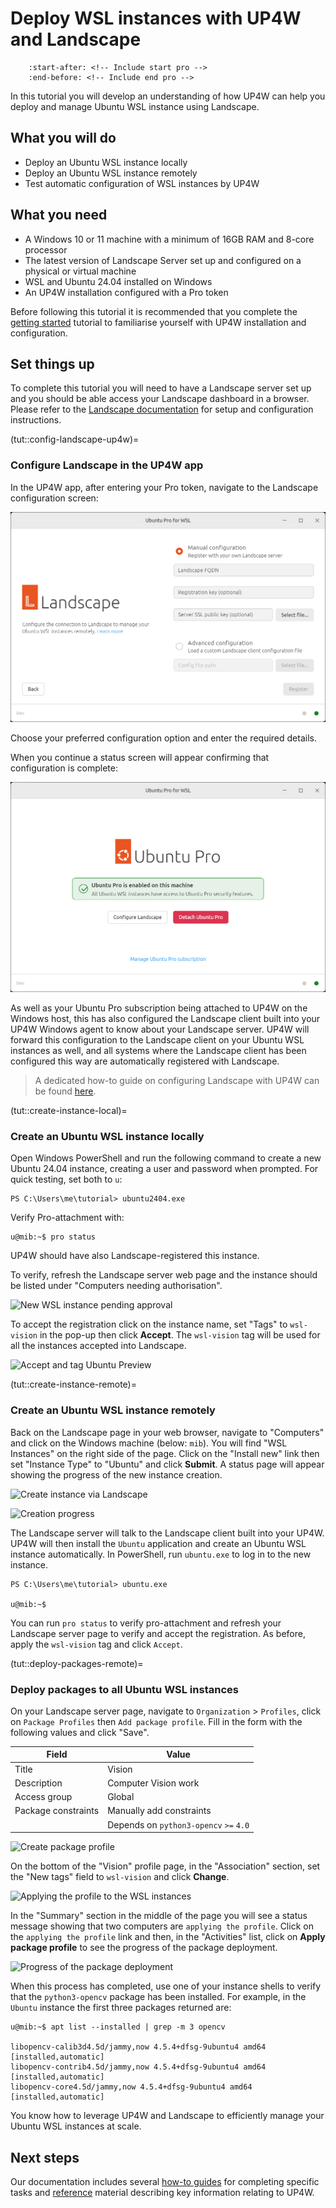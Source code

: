 # Deploy WSL instances with UP4W and Landscape

```{include} ../pro_content_notice.txt
    :start-after: <!-- Include start pro -->
    :end-before: <!-- Include end pro -->
```

In this tutorial you will develop an understanding of how UP4W can help you deploy and manage Ubuntu WSL instance using Landscape.

## What you will do

- Deploy an Ubuntu WSL instance locally
- Deploy an Ubuntu WSL instance remotely
- Test automatic configuration of WSL instances by UP4W

## What you need

- A Windows 10 or 11 machine with a minimum of 16GB RAM and 8-core processor
- The latest version of Landscape Server set up and configured on a physical or virtual machine
- WSL and Ubuntu 24.04 installed on Windows
- An UP4W installation configured with a Pro token

Before following this tutorial it is recommended that you complete the
[getting started](./getting-started.md) tutorial to familiarise yourself
with UP4W installation and configuration.

## Set things up

To complete this tutorial you will need to have a Landscape server
set up and you should be able access your Landscape dashboard in a browser.
Please refer to the [Landscape documentation](https://ubuntu.com/landscape/install)
for setup and configuration instructions.

(tut::config-landscape-up4w)=
### Configure Landscape in the UP4W app

In the UP4W app, after entering your Pro token, navigate to the Landscape configuration screen:

![UP4W GUI main screen](../assets/landscape-config-ui.png)

Choose your preferred configuration option and enter the required details.

When you continue a status screen will appear confirming that configuration is complete:

![Configuration is complete](../assets/status-complete.png)

As well as your Ubuntu Pro subscription being attached to UP4W on the Windows host,
this has also configured the Landscape client built into your UP4W Windows agent to know about your Landscape server.
UP4W will forward this configuration to the Landscape client on your Ubuntu WSL instances as well, 
and all systems where the Landscape client has been configured this way are automatically registered with Landscape.

> A dedicated how-to guide on configuring Landscape with UP4W can be found [here](../howto/set-up-landscape-client).

(tut::create-instance-local)=
### Create an Ubuntu WSL instance locally

Open Windows PowerShell and run the following command to create a new Ubuntu 24.04 instance,
creating a user and password when prompted. For quick testing, set both to `u`:

```text
PS C:\Users\me\tutorial> ubuntu2404.exe
```

Verify Pro-attachment with:

```text
u@mib:~$ pro status
```

UP4W should have also Landscape-registered this instance.

To verify, refresh the Landscape server web page and the instance should be listed under "Computers needing authorisation".

![New WSL instance pending approval](./assets/wsl-pending-approval.png)

To accept the registration click on the instance name, set "Tags" to `wsl-vision` in the pop-up then click **Accept**.
The `wsl-vision` tag will be used for all the instances accepted into Landscape.

![Accept and tag Ubuntu Preview](./assets/accept-ubuntu-preview-tag.png)

(tut::create-instance-remote)=
### Create an Ubuntu WSL instance remotely

Back on the Landscape page in your web browser, navigate to "Computers" and click on the Windows machine (below: `mib`). You will find "WSL Instances" on the right side of the page.
Click on the "Install new" link then set "Instance Type" to "Ubuntu" and click **Submit**. A status page will
appear showing the progress of the new instance creation.

![Create instance via Landscape](./assets/create-instance-via-landscape.png)

![Creation progress](./assets/creation-progress.png)

The Landscape server will talk to the Landscape client built into your UP4W.
UP4W will then install the `Ubuntu` application and create an Ubuntu WSL instance automatically.
In PowerShell, run `ubuntu.exe` to log in to the new instance.

```text
PS C:\Users\me\tutorial> ubuntu.exe

u@mib:~$
```

You can run `pro status` to verify pro-attachment and refresh your Landscape server page to verify and accept the registration.
As before, apply the `wsl-vision` tag and click `Accept`.

(tut::deploy-packages-remote)=
### Deploy packages to all Ubuntu WSL instances

On your Landscape server page, navigate to `Organization` > `Profiles`, click on
`Package Profiles` then `Add package profile`. Fill in the form with the following values and click "Save".

| Field               | Value                                  |
| ------------------- | -------------------------------------- |
| Title               | Vision                                 |
| Description         | Computer Vision work                   |
| Access group        | Global                                 |
| Package constraints | Manually add constraints               |
|                     | Depends on `python3-opencv` `>=` `4.0` |

![Create package profile](./assets/create-package-profile.png)

On the bottom of the "Vision" profile page, in the "Association" section, set the "New tags" field to `wsl-vision` and click **Change**.

![Applying the profile to the WSL instances](./assets/applying-profile.png)

In the "Summary" section in the middle of the page you will see a status message showing that two computers are `applying the profile`. Click on the `applying the profile` link and then, in the "Activities" list, click on **Apply package profile** to see the progress of the package deployment.

![Progress of the package deployment](./assets/package-deployment-progress.png)

When this process has completed, use one of your instance shells to verify that the `python3-opencv` package has been installed.
For example, in the `Ubuntu` instance the first three packages returned are:

```text
u@mib:~$ apt list --installed | grep -m 3 opencv

libopencv-calib3d4.5d/jammy,now 4.5.4+dfsg-9ubuntu4 amd64 [installed,automatic]
libopencv-contrib4.5d/jammy,now 4.5.4+dfsg-9ubuntu4 amd64 [installed,automatic]
libopencv-core4.5d/jammy,now 4.5.4+dfsg-9ubuntu4 amd64 [installed,automatic]
```

You know how to leverage UP4W and Landscape to efficiently manage your Ubuntu WSL instances at scale.

## Next steps

Our documentation includes several [how-to guides](../howto/index)
for completing specific tasks and [reference](../reference/index) material
describing key information relating to UP4W.
